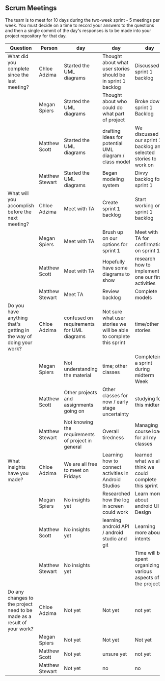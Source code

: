 ## Scrum Meetings
The team is to meet for 10 days during the two-week sprint - 5 meetings per week. You must decide on a time to record your answers to the questions and then a single commit of the day's responses is to be made into your project repository for that day.

Question    |          Person                                             | day | day | day | day | day | day | day |day | day | day |
------------|---------------------------------------------------------------------|-----|-----|-----|-----|-----|-----|-----|----|-----|-----|                                                              
| What did you complete since the last meeting? | Chloe Adzima| Started the UML diagrams | Thought about what user stories should be in sprint 1 backlog | Discussed sprint 1 backlog | Met with TA to go over user stories and sprint 1 backlog
|            | Megan Spiers| Started the UML diagrams | Thought about who could do what part of project | Broke down sprint 1 Backlog | Worked on UML
|            | Matthew Scott |   Started the UML diagrams | drafting ideas for potential UML diagram / class model | We discussed our sprint 1 backlog and selected stories to work on | Met with TA to get clarification on project
|            | Matthew Stewart | Started the UML diagrams |  Began modeling system  |  Divvy backlog for sprint 1  |  Completed some models
| What will you accomplish before the next meeting? | Chloe Adzima | Meet with TA | Create sprint 1 backlog | Start working on sprint 1 backlog | Finish UML diagrams
|            | Megan Spiers |   Meet with TA | Brush up on our options for sprint 1 | Meet with TA for confirmation on sprint 1 | Complete Saturdays Assignments 
|            | Matthew Scott |   Meet with TA | Hopefully have some diagrams to show | research how to implement one our first activities | Have behavioral UML diagram complete
|            | Matthew Stewart | Meet TA  |  Review backlog  |  Complete models  |  Start an outline in Android Studio
| Do you have anything that's getting in the way of doing your work? | Chloe Adzima | confused on requirements for UML diagrams | Not sure what user stories we will be able to complete this sprint | time/other stories
|            | Megan Spiers |   Not understanding the material | time; other classes | Completeing a sprint during midterm Week | Car broke down :(
|            | Matthew Scott |   Other projects and assignments going on | Other classes for now / early stage uncertainty | studying for this midterm | havent completed every diagram yet
|            | Matthew Stewart | Not knowing the requirements of project in general  |  Overall tiredness  |  Managing course load for all my classes  |  Failing to remember/document what I need to do 
| What insights have you made? |Chloe Adzima | We are all free to meet on Fridays | Learning how to connect activities in Android Studios | learned what we all think we could complete this sprint | Understand what we will do this sprint
|            | Megan Spiers |   No insights yet | Researched how the log in screen could work | Learn more about android UI Design | Better understanding of what is required of us
|            | Matthew Scott |   No insights yet | learning android API / android studio and git | Learning more about intents | better understanding of the behavior of app from diagrams
|            | Matthew Stewart | No insights yet  |  |  Time will be spent organizing various aspects of the project  |  I got an idea for how our system needs to work with other systems
| Do any changes to the project need to be made as a result of your work? |Chloe Adzima | Not yet | Not yet | not yet | not yet
|            | Megan Spiers |   Not yet | Not yet | Not yet | Not yet
|            | Matthew Scott |   Not yet | unsure yet | not yet | not yet
|            | Matthew Stewart | Not yet |  no  |  no  |  no  
